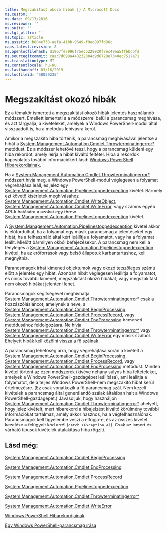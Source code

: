 ```yaml
---
title: Megszakítást okozó hibák |} A Microsoft Docs
ms.custom: ''
ms.date: 09/13/2016
ms.reviewer: ''
ms.suite: ''
ms.tgt_pltfrm: ''
ms.topic: article
ms.assetid: b804e738-aefa-41bb-9649-f9ed897fd96c
caps.latest.revision: 8
ms.openlocfilehash: d1967fe7996f75ec5229920f7ec49aa5ff6bdbfd
ms.sourcegitcommit: caac7d098a448232304c9d6728e7340ec7517a71
ms.translationtype: MT
ms.contentlocale: hu-HU
ms.lasthandoff: 03/16/2019
ms.locfileid: "58059235"
---
```

# <a name="terminating-errors"></a>Megszakítást okozó hibák

Ez a témakör ismerteti a megszakítást okozó hibák jelentés használandó módszert. Emellett ismerteti a a módszerrel belül a parancsmag meghívása, és azt tárgyalja, a kivételeket, amelyek a Windows PowerShell-modul által visszaadott is, ha a metódus lehívásra kerül.

Amikor a megszakító hiba történik, a parancsmag meghívásával jelentse a hibát a [System.Management.Automation.Cmdlet.Throwterminatingerror*](/dotnet/api/System.Management.Automation.Cmdlet.ThrowTerminatingError) metódust. Ez a módszer lehetővé teszi, hogy a parancsmag küldeni egy hiba rekordot, amely leírja a hibát kiváltó feltétel. Hiba a rekordok kapcsolatos további információkért lásd: [Windows PowerShell Hibarekordjainak](./windows-powershell-error-records.md).

Ha a [System.Management.Automation.Cmdlet.Throwterminatingerror*](/dotnet/api/System.Management.Automation.Cmdlet.ThrowTerminatingError) módszert hívja meg, a Windows PowerShell-modul véglegesen a folyamat végrehajtása leáll, és jelez egy [ System.Management.Automation.Pipelinestoppedexception](/dotnet/api/System.Management.Automation.PipelineStoppedException) kivétel. Bármely ezt követő kísérletek meghívásához [System.Management.Automation.Cmdlet.WriteObject](/dotnet/api/System.Management.Automation.Cmdlet.WriteObject), [System.Management.Automation.Cmdlet.WriteError](/dotnet/api/System.Management.Automation.Cmdlet.WriteError), vagy számos egyéb API-k hatására a azokat egy throw[ System.Management.Automation.Pipelinestoppedexception](/dotnet/api/System.Management.Automation.PipelineStoppedException) kivétel.

A [System.Management.Automation.Pipelinestoppedexception](/dotnet/api/System.Management.Automation.PipelineStoppedException) kivétel akkor is előfordulhat, ha a folyamat egy másik parancsmag a jelentéseket egy hibát, ha a felhasználó által kért leállítja a folyamatot, vagy ha a folyamat leállt. Mielőtt bármilyen okból befejezésekor. A parancsmag nem kell a tényleges a [System.Management.Automation.Pipelinestoppedexception](/dotnet/api/System.Management.Automation.PipelineStoppedException) kivétel, ha az erőforrások vagy belső állapotuk karbantartáshoz, kell megnyitnia.

Parancsmagok írhat kimeneti objektumok vagy okozó tetszőleges számú előtt a jelentés egy hibát. Azonban hibát véglegesen leállítja a folyamatot, és nincs további kimenet, megszakítást okozó hibákat, vagy megszakítást nem okozó hibákat jelenteni lehet.

Parancsmagok segítségével meghívhatja [System.Management.Automation.Cmdlet.Throwterminatingerror*](/dotnet/api/System.Management.Automation.Cmdlet.ThrowTerminatingError) csak a hozzászólásláncot, amelynek a neve, a [System.Management.Automation.Cmdlet.BeginProcessing](/dotnet/api/System.Management.Automation.Cmdlet.BeginProcessing), [ System.Management.Automation.Cmdlet.ProcessRecord](/dotnet/api/System.Management.Automation.Cmdlet.ProcessRecord), vagy [System.Management.Automation.Cmdlet.EndProcessing](/dotnet/api/System.Management.Automation.Cmdlet.EndProcessing) bemeneti metódusához feldolgozásra. Ne hívja [System.Management.Automation.Cmdlet.Throwterminatingerror*](/dotnet/api/System.Management.Automation.Cmdlet.ThrowTerminatingError) vagy [System.Management.Automation.Cmdlet.WriteError](/dotnet/api/System.Management.Automation.Cmdlet.WriteError) egy másik szálból. Ehelyett hibák kell közölni vissza a fő szálnak.

A parancsmag lehetőség arra, hogy végrehajtása során a kivételt a [System.Management.Automation.Cmdlet.BeginProcessing](/dotnet/api/System.Management.Automation.Cmdlet.BeginProcessing), [System.Management.Automation.Cmdlet.ProcessRecord](/dotnet/api/System.Management.Automation.Cmdlet.ProcessRecord), vagy [System.Management.Automation.Cmdlet.EndProcessing](/dotnet/api/System.Management.Automation.Cmdlet.EndProcessing) metódust. Minden kivétel történt az ezen módszerek (kivéve néhány súlyos hiba feltételeket, amelyek a Windows PowerShell-gazdagépet leállítása), ami leállítja a folyamatot, de a teljes Windows PowerShell-nem megszakító hibát kerül értelmezésre. (Ez csak vonatkozik a fő parancsmag szál. Nem kezelt kivételek a parancsmag által generálandó szálak általában halt a Windows PowerShell-gazdagépet.) Javasoljuk, hogy használjon [System.Management.Automation.Cmdlet.Throwterminatingerror*](/dotnet/api/System.Management.Automation.Cmdlet.ThrowTerminatingError) ahelyett, hogy jelez kivételt, mert hibarekord a hibajelzést kiváltó körülmény további információkat tartalmaz, amely akkor hasznos, ha a végfelhasználónak. Parancsmagok kell figyelembe veszi a elfogja-e, és az összes kivétel kezelése a felügyelt kód arról (`catch (Exception e)`). Csak az ismert és várható típusok kivételek átalakítása hiba rögzíti.

## <a name="see-also"></a>Lásd még:

[System.Management.Automation.Cmdlet.BeginProcessing](/dotnet/api/System.Management.Automation.Cmdlet.BeginProcessing)

[System.Management.Automation.Cmdlet.EndProcessing](/dotnet/api/System.Management.Automation.Cmdlet.EndProcessing)

[System.Management.Automation.Cmdlet.ProcessRecord](/dotnet/api/System.Management.Automation.Cmdlet.ProcessRecord)

[System.Management.Automation.Pipelinestoppedexception](/dotnet/api/System.Management.Automation.PipelineStoppedException)

[System.Management.Automation.Cmdlet.Throwterminatingerror*](/dotnet/api/System.Management.Automation.Cmdlet.ThrowTerminatingError)

[System.Management.Automation.Cmdlet.WriteError](/dotnet/api/System.Management.Automation.Cmdlet.WriteError)

[Windows PowerShell Hibarekordjainak](./windows-powershell-error-records.md)

[Egy Windows PowerShell-parancsmag írása](./writing-a-windows-powershell-cmdlet.md)
